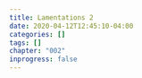 ```yaml
---
title: Lamentations 2
date: 2020-04-12T12:45:10-04:00
categories: []
tags: []
chapter: "002"
inprogress: false
---
```



